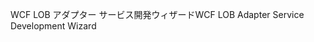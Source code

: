 <span data-ttu-id="b0970-101">WCF LOB アダプター サービス開発ウィザード</span><span class="sxs-lookup"><span data-stu-id="b0970-101">WCF LOB Adapter Service Development Wizard</span></span>